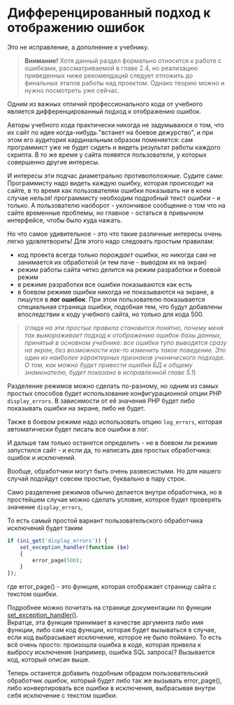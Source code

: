 # Дифференцированный подход к отображению ошибок

Это не исправление, а дополнение к учебнику.

> **Внимание!** Хотя данный раздел формально относится к работе с ошибками, рассматриваемой в главе 2.4, но реализацию приведенных ниже рекомендаций следует отложить до финальных этапов работы над проектом. Однако теорию можно и нужно посмотреть уже сейчас.

Одним из важных отличий профессионального кода от учебного является дифференцированный подход к отображению ошибок.

Авторы учебного кода практически никогда не задумываюся о том, что их сайт по идее когда-нибудь "встанет на боевое дежурство", и при этом его аудитория кардинальным образом поменяется: сам программист уже не будет сидеть и видеть результат работы каждого скрипта. В то же время у сайта появятся пользователи, у которых совершенно другие интересы. 

И интересы эти подчас диаметрально противоположные. Судите сами: Программисту надо видеть каждую ошибку, которая происходит на сайте, в то время как пользователям ошибки показывать ни в коем случае нельзя! программисту необходим подробный текст ошибки - и только. А пользователю наоборот - уклончивое сообщение о том что на сайте временные проблемы, но главное - остаться в привычном интерфейсе, чтобы было куда нажать.

Но что самое удивительное - это что такие различные интересы очень легко удовлетворить! Для этого надо следовать простым правилам:

- код проекта всегда только *порождает* ошибки, но никогда сам не занимается их обработкой (и тем паче - выводом их на экран)
- режим работы сайта четко делится на режим разработки и боевой режим 
 - в режиме разработки все ошибки показываются как есть
 - в боевом режиме ошибки никогда не показываются на экране, а пишутся в **лог ошибок**. При этом пользователю показывается специальная страница ошибки, подобная тем, что будут добавлены впоследствии к коду учебного сайта, но только для кода 500.

> (*глядя на эти простые правила становится понятно, почему меня так вымораживает подход к отображению ошибок базы данных, принятый в основном учебнике: все ошибки тупо выводятся сразу на экран, без возможности как-то изменить такое поведение. Это один из наиболее характерных признаков ученического подхода. О том, как можно будет привести ошибки БД к общему знаменателю, будет показано в исправленной главе 5.1*)

Разделение режимов можно сделать по-разному, но одним из самых простых способов будет использование конфигурационной опции РНР `display_errors`. В зависимости от её значения РНР будет либо показывать ошибки на экране, либо не будет. 

Также в боевом режиме надо использовать опцию `log_errors`, которая автоматически будет писать все ошибки в лог.

И дальше там только останется определить - не в боевом ли режиме запустился сайт - и если да, то написать два простых обработчика: ошибок и исключений.

Вообще, обработчики могут быть очень развесистыми. Но для нашего случай подойдут совсем простые, буквально в пару строк.

Само разделение режимов обычно делается внутри обработчика, но в простейшем случае можно сделать условие, которое будет проверять значение `display_errors`, 

То есть самый простой вариант пользовательского обработчика исключений будет таким

```php
if (ini_get('display_errors')) {
    set_exception_handler(function ($e)
    {
        error_page(500);
    }
});
```
где error_page() - это функция, которая отображает страницу сайта с текстом ошибки.

Подробнее можно почитать на странице документации по функции [set_exception_handler()](https://www.php.net/manual/ru/function.set-exception-handler.php).    
Вкратце, эта функция принимает в качестве аргумента либо имя функции, либо сам код функции, которая будет вызываться в случае, если код выбрасывает исключение, которое не было поймано. То есть всё очень просто: произошла ошибка в коде, которая привела к выбросу исключения (например, ошибка SQL запроса)? Вызывается код, который описан выше. 

Теперь останется добавить подобным обрадом пользовательский обработчик *ошибок*, который будет либо так же вызывать error_page(), либо конвертировать все ошибки в исключения, выбрасывая внутри себя исключение с текстом ошибки.
